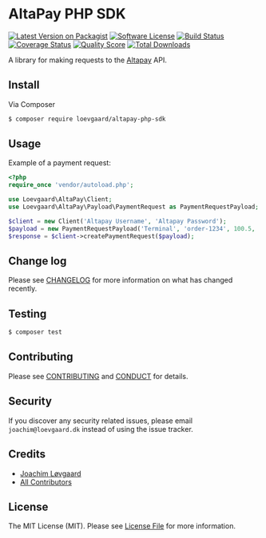 # AltaPay PHP SDK

[![Latest Version on Packagist][ico-version]][link-packagist]
[![Software License][ico-license]](LICENSE.md)
[![Build Status][ico-travis]][link-travis]
[![Coverage Status][ico-scrutinizer]][link-scrutinizer]
[![Quality Score][ico-code-quality]][link-code-quality]
[![Total Downloads][ico-downloads]][link-downloads]

A library for making requests to the [Altapay](https://altapay.com/) API.

## Install

Via Composer

```bash
$ composer require loevgaard/altapay-php-sdk
```

## Usage

Example of a payment request:

```php
<?php
require_once 'vendor/autoload.php';

use Loevgaard\AltaPay\Client;
use Loevgaard\AltaPay\Payload\PaymentRequest as PaymentRequestPayload;

$client = new Client('Altapay Username', 'Altapay Password');
$payload = new PaymentRequestPayload('Terminal', 'order-1234', 100.5, 'DKK');
$response = $client->createPaymentRequest($payload);
```

## Change log

Please see [CHANGELOG](CHANGELOG.md) for more information on what has changed recently.

## Testing

```bash
$ composer test
```

## Contributing

Please see [CONTRIBUTING](CONTRIBUTING.md) and [CONDUCT](CONDUCT.md) for details.

## Security

If you discover any security related issues, please email `joachim@loevgaard.dk` instead of using the issue tracker.

## Credits

- [Joachim Løvgaard][link-author]
- [All Contributors][link-contributors]

## License

The MIT License (MIT). Please see [License File](LICENSE.md) for more information.

[ico-version]: https://img.shields.io/packagist/v/loevgaard/altapay-php-sdk.svg?style=flat-square
[ico-license]: https://img.shields.io/badge/license-MIT-brightgreen.svg?style=flat-square
[ico-travis]: https://img.shields.io/travis/loevgaard/altapay-php-sdk/master.svg?style=flat-square
[ico-scrutinizer]: https://img.shields.io/scrutinizer/coverage/g/loevgaard/altapay-php-sdk.svg?style=flat-square
[ico-code-quality]: https://img.shields.io/scrutinizer/g/loevgaard/altapay-php-sdk.svg?style=flat-square
[ico-downloads]: https://img.shields.io/packagist/dt/loevgaard/altapay-php-sdk.svg?style=flat-square

[link-packagist]: https://packagist.org/packages/loevgaard/altapay-php-sdk
[link-travis]: https://travis-ci.org/loevgaard/altapay-php-sdk
[link-scrutinizer]: https://scrutinizer-ci.com/g/loevgaard/altapay-php-sdk/code-structure
[link-code-quality]: https://scrutinizer-ci.com/g/loevgaard/altapay-php-sdk
[link-downloads]: https://packagist.org/packages/loevgaard/altapay-php-sdk
[link-author]: https://github.com/loevgaard
[link-contributors]: ../../contributors